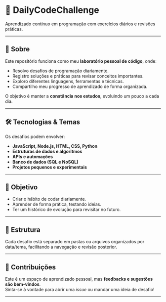 # 🚀 DailyCodeChallenge

Aprendizado contínuo em programação com exercícios diários e revisões práticas.

---

## 📌 Sobre

Este repositório funciona como meu **laboratório pessoal de código**, onde:

- Resolvo desafios de programação diariamente.
- Registro soluções e práticas para revisar conceitos importantes.
- Exploro diferentes linguagens, ferramentas e técnicas.
- Compartilho meu progresso de aprendizado de forma organizada.

O objetivo é manter a **constância nos estudos**, evoluindo um pouco a cada dia.

---

## 🛠️ Tecnologias & Temas

Os desafios podem envolver:

- **JavaScript, Node.js, HTML, CSS, Python**
- **Estruturas de dados e algoritmos**
- **APIs e automações**
- **Banco de dados (SQL e NoSQL)**
- **Projetos pequenos e experimentais**

---

## 🎯 Objetivo

- Criar o hábito de codar diariamente.
- Aprender de forma prática, testando ideias.
- Ter um histórico de evolução para revisitar no futuro.

---

## 📂 Estrutura

Cada desafio está separado em pastas ou arquivos organizados por data/tema, facilitando a navegação e revisão posterior.

---

## 🤝 Contribuições

Este é um espaço de aprendizado pessoal, mas **feedbacks e sugestões são bem-vindos**.  
Sinta-se à vontade para abrir uma _issue_ ou mandar uma ideia de desafio!

---
